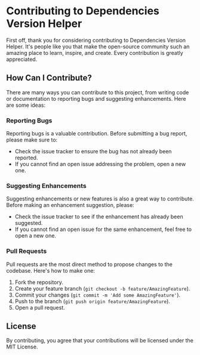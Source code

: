 # Contributing to Dependencies Version Helper

First off, thank you for considering contributing to Dependencies Version Helper. It's people like you that make the open-source community such an amazing place to learn, inspire, and create. Every contribution is greatly appreciated.

## How Can I Contribute?

There are many ways you can contribute to this project, from writing code or documentation to reporting bugs and suggesting enhancements. Here are some ideas:

### Reporting Bugs

Reporting bugs is a valuable contribution. Before submitting a bug report, please make sure to:

- Check the issue tracker to ensure the bug has not already been reported.
- If you cannot find an open issue addressing the problem, open a new one.

### Suggesting Enhancements

Suggesting enhancements or new features is also a great way to contribute. Before making an enhancement suggestion, please:

- Check the issue tracker to see if the enhancement has already been suggested.
- If you cannot find an open issue for the same enhancement, feel free to open a new one.

### Pull Requests

Pull requests are the most direct method to propose changes to the codebase. Here's how to make one:

1. Fork the repository.
2. Create your feature branch (`git checkout -b feature/AmazingFeature`).
3. Commit your changes (`git commit -m 'Add some AmazingFeature'`).
4. Push to the branch (`git push origin feature/AmazingFeature`).
5. Open a pull request.

## License

By contributing, you agree that your contributions will be licensed under the MIT License.
